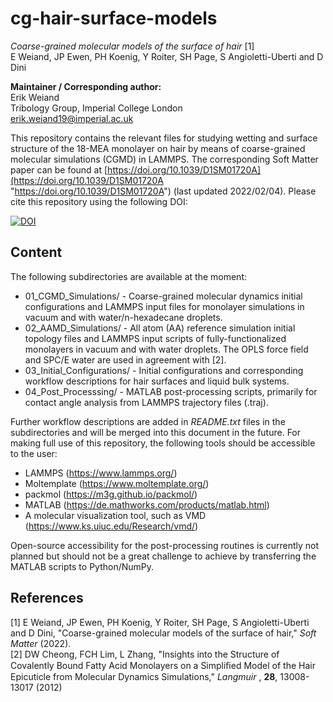 # cg-hair-surface-models
*Coarse-grained molecular models of the surface of hair* [1]  
E Weiand, JP Ewen, PH Koenig, Y Roiter, SH Page, S Angioletti-Uberti and D Dini

**Maintainer / Corresponding author:**  
Erik Weiand  
Tribology Group, Imperial College London  
erik.weiand19@imperial.ac.uk  

This repository contains the relevant files for studying wetting and surface structure of the 18-MEA monolayer on hair by means of coarse-grained molecular simulations (CGMD) in LAMMPS. The corresponding Soft Matter paper can be found at [https://doi.org/10.1039/D1SM01720A](https://doi.org/10.1039/D1SM01720A "https://doi.org/10.1039/D1SM01720A") (last updated 2022/02/04). Please cite this repository using the following DOI:


[![DOI](https://zenodo.org/badge/421338855.svg)](https://zenodo.org/badge/latestdoi/421338855)


## Content
The following subdirectories are available at the moment:
- 01_CGMD_Simulations/ - Coarse-grained molecular dynamics initial configurations and LAMMPS input files for monolayer simulations in vacuum and with water/n-hexadecane droplets.
- 02_AAMD_Simulations/ - All atom (AA) reference simulation initial topology files and LAMMPS input scripts of fully-functionalized monolayers in vacuum and with water droplets. The OPLS force field and SPC/E water are used in agreement with [2].
- 03_Initial_Configurations/ - Initial configurations and corresponding workflow descriptions for hair surfaces and liquid bulk systems.
- 04_Post_Processsing/ - MATLAB post-processing scripts, primarily for contact angle analysis from LAMMPS trajectory files (.traj).

Further workflow descriptions are added in *README.txt* files in the subdirectories and will be merged into this document in the future. For making full use of this repository, the following tools should be accessible to the user:
- LAMMPS (https://www.lammps.org/)
- Moltemplate (https://www.moltemplate.org/)
- packmol (https://m3g.github.io/packmol/)
- MATLAB (https://de.mathworks.com/products/matlab.html)
- A molecular visualization tool, such as VMD (https://www.ks.uiuc.edu/Research/vmd/)

Open-source accessibility for the post-processing routines is currently not planned but should not be a great challenge to achieve by transferring the MATLAB scripts to Python/NumPy.

## References
[1] E Weiand, JP Ewen, PH Koenig, Y Roiter, SH Page, S Angioletti-Uberti and D Dini, "Coarse-grained molecular models of the surface of hair," *Soft Matter* (2022).  
[2] DW Cheong, FCH Lim, L Zhang, "Insights into the Structure of Covalently Bound Fatty Acid Monolayers on a Simpliﬁed Model of the Hair Epicuticle from Molecular Dynamics Simulations," *Langmuir* , **28**, 13008-13017 (2012)
